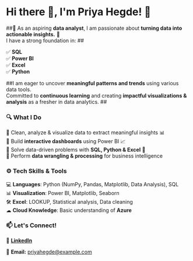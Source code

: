 # Hi there 👋, I'm Priya Hegde! 🚀  

##🎉 As an aspiring **data analyst**, I am passionate about **turning data into actionable insights.** 🎄  
I have a strong foundation in: ##

   ✅ **SQL**  
   ✅ **Power BI**  
   ✅ **Excel**  
   ✅ **Python**

##I am eager to uncover **meaningful patterns and trends** using various data tools.  
Committed to **continuous learning** and creating **impactful visualizations & analysis** as a fresher in data analytics. ##


### 🔍 **What I Do**  
🔹 Clean, analyze & visualize data to extract meaningful insights 📊  
🔹 Build **interactive dashboards** using Power BI  📈  
🔹 Solve data-driven problems with **SQL, Python & Excel** 🔎  
🔹 Perform **data wrangling & processing** for business intelligence  


### ⚙️ **Tech Skills & Tools**  
💻 **Languages**: Python (NumPy, Pandas, Matplotlib, Data Analysis), SQL  
📊 **Visualization**: Power BI, Matplotlib, Seaborn  
🛠️ **Excel**: LOOKUP, Statistical analysis, Data cleaning  
☁ **Cloud Knowledge**: Basic understanding of **Azure** 


### 📫 **Let's Connect!**  
🔗 **[LinkedIn](https://www.linkedin.com/in/priyahegde123/)**      

📧 **Email:** [priyahegde@example.com](mailto:priyahegde@example.com) 

